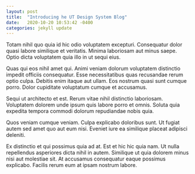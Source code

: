 ```yaml
---
layout: post
title:  "Introducing he UT Design System Blog"
date:   2020-10-20 10:53:42 -0400
categories: jekyll update
---
```




Totam nihil quo quia id hic odio voluptatem excepturi. Consequatur dolor quasi labore similique et veritatis. Minima laboriosam aut minus saepe. Optio dicta voluptatem quia illo in ut sequi eius.

Quas qui eos nihil amet qui. Animi veniam dolorum voluptatem distinctio impedit officiis consequatur. Esse necessitatibus quas recusandae rerum optio culpa. Debitis enim itaque aut ullam. Eos nostrum quasi sunt cumque porro. Dolor cupiditate voluptatum cumque et accusamus.

Sequi ut architecto et est. Rerum vitae nihil distinctio laboriosam. Voluptatem dolorem unde ipsum quis labore porro et omnis. Soluta quia expedita tempora commodi dolorum repudiandae nobis quia.

Quos veniam cumque veniam. Culpa explicabo doloribus sunt. Ut fugiat autem sed amet quo aut eum nisi. Eveniet iure ea similique placeat adipisci deleniti.

Ex distinctio et qui possimus quia ad at. Est et hic hic quia nam. Ut nulla repellendus asperiores dicta nihil in autem. Similique ut quia dolorem minus nisi aut molestiae sit. At accusamus consequatur eaque possimus explicabo. Facilis rerum eum at ipsam nostrum labore.